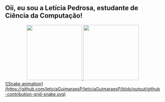 ## Oii, eu sou a Letícia Pedrosa, estudante de Ciência da Computação!
<div align="center">
  <a href="https://github.com/leticiaGuimaraesP">
  <img height="180em" src="https://github-readme-stats.vercel.app/api?username=leticiaGuimaraesP&show_icons=true&theme=radical&count_private=true"/>
  <img height="180em" src="https://github-readme-stats.vercel.app/api/top-langs/?username=leticiaGuimaraesP&layout=compact&theme=radical"/>
</div>
![Snake animation](https://github.com/leticiaGuimaraesP/leticiaGuimaraesP/blob/output/github-contribution-grid-snake.svg)
